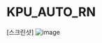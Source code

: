 # KPU_AUTO_RN

[스크린샷]
![image](https://user-images.githubusercontent.com/54137044/120888559-d559dc80-c633-11eb-89d8-6bb2fa1a05f0.png)
